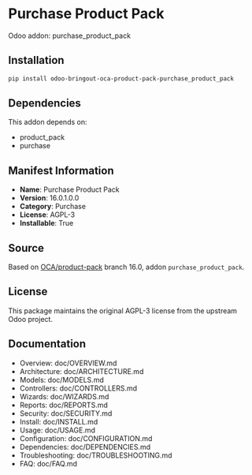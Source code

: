 # Purchase Product Pack

Odoo addon: purchase_product_pack

## Installation

```bash
pip install odoo-bringout-oca-product-pack-purchase_product_pack
```

## Dependencies

This addon depends on:
- product_pack
- purchase

## Manifest Information

- **Name**: Purchase Product Pack
- **Version**: 16.0.1.0.0
- **Category**: Purchase
- **License**: AGPL-3
- **Installable**: True

## Source

Based on [OCA/product-pack](https://github.com/OCA/product-pack) branch 16.0, addon `purchase_product_pack`.

## License

This package maintains the original AGPL-3 license from the upstream Odoo project.

## Documentation

- Overview: doc/OVERVIEW.md
- Architecture: doc/ARCHITECTURE.md
- Models: doc/MODELS.md
- Controllers: doc/CONTROLLERS.md
- Wizards: doc/WIZARDS.md
- Reports: doc/REPORTS.md
- Security: doc/SECURITY.md
- Install: doc/INSTALL.md
- Usage: doc/USAGE.md
- Configuration: doc/CONFIGURATION.md
- Dependencies: doc/DEPENDENCIES.md
- Troubleshooting: doc/TROUBLESHOOTING.md
- FAQ: doc/FAQ.md
